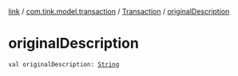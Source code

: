 [link](../../index.md) / [com.tink.model.transaction](../index.md) / [Transaction](index.md) / [originalDescription](./original-description.md)

# originalDescription

`val originalDescription: `[`String`](https://kotlinlang.org/api/latest/jvm/stdlib/kotlin/-string/index.html)